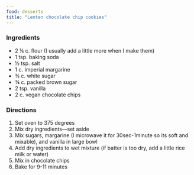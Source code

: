 ```yaml
---
food: desserts
title: "Lenten chocolate chip cookies"
---
```


### Ingredients

- 2 ¼ c. flour (I usually add a little more when I make them)
- 1 tsp. baking soda
- ½ tsp. salt
- 1 c. Imperial margarine
- ¾ c. white sugar
- ¾ c. packed brown sugar
- 2 tsp. vanilla
- 2 c. vegan chocolate chips

### Directions

1. Set oven to 375 degrees
1. Mix dry ingredients—set aside
1. Mix sugars, margarine (I microwave it for 30sec-1minute so its soft and mixable), and vanilla in large bowl
1. Add dry ingredients to wet mixture (if batter is too dry, add a little rice milk or water)
1. Mix in chocolate chips
1. Bake for 9-11 minutes
